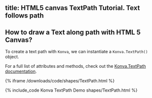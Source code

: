 title: HTML5 canvas TextPath Tutorial. Text follows path
---

## How to draw a Text along path with HTML 5 Canvas?

To create a text path with `Konva`, we can instantiate a `Konva.TextPath()` object.

For a full list of attributes and methods, check out the [Konva.TextPath documentation](/api/Konva.TextPath.html).

{% iframe /downloads/code/shapes/TextPath.html %}

{% include_code Konva TextPath Demo shapes/TextPath.html %}
